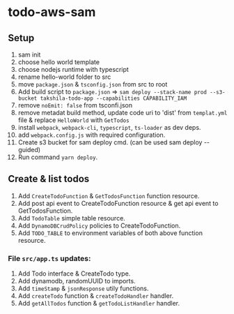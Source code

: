 # todo-aws-sam

## Setup

1. sam init
2. choose hello world template
3. choose nodejs runtime with typescript
4. rename hello-world folder to src
5. move `package.json` & `tsconfig.json` from src to root
6. Add build script to `package.json` => `sam deploy --stack-name prod --s3-bucket takshila-todo-app --capabilities CAPABILITY_IAM`
7. remove  `noEmit: false` from tsconfi.json 
8. remove metadat build method, update code uri to 'dist' from `templat.yml` file & replace `HelloWorld` with `GetTodos`
9. install `webpack`, `webpack-cli`, `typescript`, `ts-loader` as dev deps.
10. add `webpack.config.js` with required configuration.
11. Create s3 bucket for sam deploy cmd. (can be used sam deploy --guided)
12. Run command `yarn deploy`. 

## Create & list todos

1. Add `CreateTodoFunction` & `GetTodosFunction` function resource.
2. Add post api event to CreateTodoFunction resource & get api event to GetTodosFunction.
3. Add `TodoTable` simple table resource.
4. Add `DynamoDBCrudPolicy` policies to CreateTodoFunction.
5. Add `TODO_TABLE` to environment variables of both above function resource.

### File `src/app.ts` updates:

1. Add Todo interface & CreateTodo type.
2. Add dynamodb, randomUUID to imports.
3. Add `timeStamp` & `jsonResponse` utily functions.
4. Add `createTodo` function & `createTodoHandler` handler.
5. Add `getAllTodos` function & `getTodoListHandler` handler.